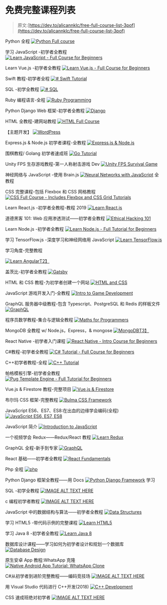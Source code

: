 # 免费完整课程列表

> 原文:[https://dev.to/alicannklc/free-full-course-list-3pof](https://dev.to/alicannklc/free-full-course-list-3pof)

Python 全程
[![Python Full course](../Images/9c3bf6a98ac9e513d5104f86648ac8f2.png)](https://www.youtube.com/watch?v=rfscVS0vtbw)

学习 JavaScript -初学者全教程 [![Learn JavaScript - Full Course for Beginners](../Images/d403beefac2154694960691af22c6a0f.png)](https://www.youtube.com/watch?v=PkZNo7MFNFg)

Learn Vue.js -初学者全教程
[![Learn Vue.js - Full Course for Beginners<br>
](../Images/5697c858e7b3934e8c62aca3ce558214.png)](https://www.youtube.com/watch?v=4deVCNJq3qc)

Swift 教程-初学者全程
[![# Swift Tutorial](../Images/c81dfdd7b6c62b238480ed3e53eb3d2c.png)](https://www.youtube.com/watch?v=comQ1-x2a1Q)

SQL -初学全教程
[![# SQL](../Images/fdd093aa022ffb24fb1bbc55f005d55b.png)](https://www.youtube.com/watch?v=HXV3zeQKqGY)

Ruby 编程语言-全程
[![Ruby Programming](../Images/7101a1a42c0949404e0fd44514951cdb.png)](https://www.youtube.com/watch?v=t_ispmWmdjY)

Python Django Web 框架-初学者全教程
[![Django ](../Images/fb27ac79b354addd140a43672e238a8b.png)](https://www.youtube.com/watch?v=F5mRW0jo-U4)

HTML 全教程-建网站教程
[![HTML Full Course](../Images/ca34ee59e28cfbe85f9e3f0a89336004.png)](https://www.youtube.com/watch?v=pQN-pnXPaVg)

【主题开发】
[![WordPress ](../Images/887c945c640bf6254d00e136325eaf6d.png)](https://www.youtube.com/watch?v=KibbYf9avko)

Express.js & Node.js 初学者课程-全教程
[![Express.js & Node.js](../Images/6002cd2c8f20efd67b0baa5c3796927b.png)](https://www.youtube.com/watch?v=G8uL0lFFoN0)

围棋教程/ Golang 初学者速成班
[![Go Tutorial](../Images/128dac04a281c1ee318afc84c310a8f7.png)](https://www.youtube.com/watch?v=Xj5lo2-ZvRg)

Unity FPS 生存游戏教程-第一人称射击游戏 Dev
[![Unity FPS Survival Game](../Images/d6b77d3794c750f9df1b01b9a62902c3.png)](https://www.youtube.com/watch?v=Sqb-Ue7wpsI)

神经网络与 JavaScript -使用 Brain.js
[![Neural Networks with JavaScript](../Images/77abe8d8a4ebfacab7d776956a0f08f1.png)](https://www.youtube.com/watch?v=6E6XecoTRVo) 全教程

CSS 完整课程-包括 Flexbox 和 CSS 网格教程
[![CSS Full Course - Includes Flexbox and CSS Grid Tutorials](../Images/7d42190775743576f81c879b4b8d9c7a.png)](https://www.youtube.com/watch?v=ieTHC78giGQ)

Learn React.js -初学者全教程-教程 2019
[![Learn React.js](../Images/08a21cabf5e05c5abfe8305cc57d491c.png)](https://www.youtube.com/watch?v=DLX62G4lc44)

道德黑客 101: Web 应用渗透测试——初学者全教程
[![Ethical Hacking 101](../Images/e2fe13187f065f5e1d5ee4d1e05013dd.png)](https://www.youtube.com/watch?v=2_lswM1S264)

Learn Node.js -初学者全教程
[![Learn Node.js - Full Tutorial for Beginners](../Images/dd34b0d5ca1613e89e4f55bfd903f324.png)](https://www.youtube.com/watch?v=RLtyhwFtXQA)

学习 TensorFlow.js -深度学习和神经网络用 JavaScript
[![Learn TensorFlow.js](../Images/65d8d896d24eef0a508666ef0e6c9e0f.png)](https://www.youtube.com/watch?v=EoYfa6mYOG4)

学习角度-完整教程

[![Learn Angular](../Images/ea8431ef3d098eef06d3078174674956.png)T2】](https://www.youtube.com/watch?v=2OHbjep_WjQ)

盖茨比-初学者全教程
[![Gatsby ](../Images/5d9e816baf5dc44922653939651d7536.png)](https://www.youtube.com/watch?v=mHFAM0CXviE)

HTML 和 CSS 教程-为初学者创建一个网站
[![HTML and CSS](../Images/68ee9d6a449cbbf39e028564d2ef2f89.png)](https://www.youtube.com/watch?v=kMT54MPz9oE)

JavaScript 游戏开发入门-全教程
[![Intro to Game Development](../Images/addba208a5cccbd0cb4b3b9fb3ac31cc.png)](https://www.youtube.com/watch?v=3EMxBkqC4z0)

GraphQL 服务器中级教程-包含 Typescript、PostgreSQL 和 Redis 的样板文件
[![GraphQL ](../Images/9c4b6368eddbe475d98bfa040512dc84.png)](https://www.youtube.com/watch?v=-iwjiiCGiO0)

程序员数学教程-集合与逻辑全教程
[![Maths for Programmers](../Images/e2f32d313e3391e59b8f3d31848284d2.png)](https://www.youtube.com/watch?v=2SpuBqvNjHI)

MongoDB 全教程 w/ Node.js，Express，& mongose
[![MongoDB ](../Images/137893cba7e2c599c7b4f7a73d3644c7.png)T3】](https://www.youtube.com/watch?v=4yqu8YF29cU)

React Native -初学者入门课程
[![React Native - Intro Course for Beginners](../Images/0b28cd5811d41066e33f2ddce8563299.png)](https://www.youtube.com/watch?v=frvXANSaSec)

C#教程-初学者全教程
[![C# Tutorial - Full Course for Beginners](../Images/77368423fc2a3c0e253b33b3178e698c.png)](https://www.youtube.com/watch?v=GhQdlIFylQ8)

C++初学者教程-全程
[![C++ Tutorial](../Images/c1128439332e97aae416edccf2ee981f.png)](https://www.youtube.com/watch?v=vLnPwxZdW4Y)

帕格模板引擎-初学者全教程
[![Pug Template Engine - Full Tutorial for Beginners](../Images/f2df2a26b20f3d9ade86ebfc3a70f64f.png)](https://www.youtube.com/watch?v=kt3cEjjkCZA)

Vue.js & Firestore 教程-完整项目
[![Vue.js & Firestore](../Images/daad28f0cab4edbbafc1715ae722cb1c.png)](https://res.cloudinary.com/practicaldev/image/fetch/s--K5ttw4E---/c_limit%2Cf_auto%2Cfl_progressive%2Cq_auto%2Cw_880/https://img.youtube.com/vi/vwHtFjdC2_M/0.jpg)

布尔玛 CSS 框架-完整教程
[![Bulma CSS Framework](../Images/08245a561a2c6b4077265dc826c68f03.png)](https://www.youtube.com/watch?v=LBzZLzu2GKo)

JavaScript ES6、ES7、ES8:在出血的边缘学会编码(全程)
[![JavaScript ES6, ES7, ES8](../Images/ed354ca7a6fd1e2385a3ea8f18bf2811.png)](https://www.youtube.com/watch?v=nZ1DMMsyVyI)

JavaScript 简介
[![Introduction to JavaScript](../Images/a89d8187edc6a7571874abbc39c9e5d5.png)](https://www.youtube.com/watch?v=_y9oxzTGERs)

一个视频学会 Redux——Redux/React 教程
[![Learn Redux](../Images/9e92cda379e8a825421f11ef08a12586.png)](https://www.youtube.com/watch?v=9fHQI-dt7QU)

GraphQL 全程-新手到专家
[![GraphQL ](../Images/5bd3908a94bfb29cf74acce992934452.png)](https://www.youtube.com/watch?v=ed8SzALpx1Q)

React 基础——初学者全教程
[![React Fundamentals ](../Images/7add7aab940fb42b139e803eb57b5423.png)](https://www.youtube.com/watch?v=6Ied4aZxUzc)

Php 全程
[![php](../Images/f19264b36e121046d7ee4c201ac575c0.png)](https://www.youtube.com/watch?v=OK_JCtrrv-c)

Python Django 框架全教程——用 Docs
[![Python Django Framework](../Images/7976f49c855ca2c5656c91e735fb34f9.png)](https://www.youtube.com/watch?v=cI3FOYIMSYE) 学习

SQL -初学全教程
[![IMAGE ALT TEXT HERE](../Images/fdd093aa022ffb24fb1bbc55f005d55b.png)](https://www.youtube.com/watch?v=HXV3zeQKqGY)

c 编程初学者教程
[![IMAGE ALT TEXT HERE](../Images/0da9699ca2c4be7b5e47acd8579766c3.png)](https://www.youtube.com/watch?v=KJgsSFOSQv0)

JavaScript 中的数据结构与算法——初学者全教程
[![Data Structures](../Images/55853a471032bfbf68892be85c046faf.png)](https://www.youtube.com/watch?v=t2CEgPsws3U)

学习 HTML5 -带代码示例的完整课程
[![Learn HTML5 ](../Images/ab6c1092cc34f44c2783dee6b5b7120f.png)](https://www.youtube.com/watch?v=DPnqb74Smug)

学习 Java 8 -初学者全教程
[![Learn Java 8](../Images/4a266df1ddb5a94acc49abadcde0e31e.png)](https://www.youtube.com/watch?v=grEKMHGYyns)

数据库设计课程——学习如何为初学者设计和规划一个数据库
[![Database Design](../Images/eccddd8ad58a7a6058f28f89b030f12d.png)](https://www.youtube.com/watch?v=ztHopE5Wnpc)

原生安卓 App 教程:WhatsApp 克隆
[![Native Android App Tutorial: WhatsApp Clone](../Images/70acb8b940249a23dd59e1ad7276f3ee.png)](https://www.youtube.com/watch?v=988UZFB0heA)

C#从初学者到进阶完整教程——编码竞技场
[![IMAGE ALT TEXT HERE](../Images/816ebd8715064cb3619cc5a22fc556b8.png)](https://www.youtube.com/watch?v=2KTyAj0JCpI)

用 Visual Studio 代码进行 C++开发(2018)
[![C++ Development](../Images/bbdb2e5f9c9a81060cf5fa752e3f5ce7.png)](https://www.youtube.com/watch?v=UHS-aenkPPg)

CSS 速成班绝对初学者
[![IMAGE ALT TEXT HERE](../Images/c00be5895886e8f2f918a3aa5838d30e.png)](https://www.youtube.com/watch?v=yfoY53QXEnI)